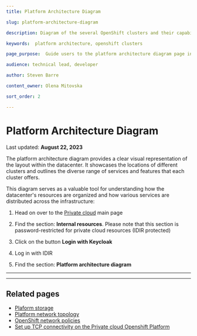 ```yaml
---
title: Platform Architecture Diagram

slug: platform-architecture-diagram

description: Diagram of the several OpenShift clusters and their capabilities

keywords:  platform architecture, openshift clusters 

page_purpose:  Guide users to the platform architecture diagram page in the IDIR protected content area

audience: technical lead, developer

author: Steven Barre

content_owner: Olena Mitovska

sort_order: 2

---
```

<!-- omit in toc -->
# Platform Architecture Diagram
Last updated: **August 22, 2023**

The platform architecture diagram provides a clear visual representation of the layout within the datacenter. It showcases the locations of different clusters and outlines the diverse range of services and features that each cluster offers.  

This diagram serves as a valuable tool for understanding how the datacenter's resources are organized and how various services are distributed across the infrastructure:

1. Head on over to the [Private cloud](https://digital.gov.bc.ca/cloud/private/) main page

2. Find the section: **Internal resources**. Please note that this section is password-restricted for private cloud resources (IDIR protected)

3. Click on the button  **Login with Keycloak** 

4. Log in with IDIR

5. Find the section: **Platform architecture diagram**

---
---

 ## Related pages 

- [Plaform storage](/platform-storage/)
- [Platform network topology](/platform-network-topology)
- [OpenShift network policies](openshift-network-policies/)
- [Set up TCP connectivity on the Private cloud Openshift Platform](/set-up-tcp-connectivity-on-private-cloud-openshift-platform/)